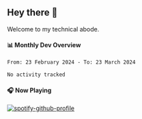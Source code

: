 ## Hey there 👋

Welcome to my technical abode.

#### 📊 Monthly Dev Overview
<!--START_SECTION:waka-->

```txt
From: 23 February 2024 - To: 23 March 2024

No activity tracked
```

<!--END_SECTION:waka-->

#### 🎧 Now Playing

[![spotify-github-profile](https://spotify-github-profile.vercel.app/api/view?uid=james2mid&cover_image=true&theme=natemoo-re)](https://open.spotify.com/user/james2mid?si=2b3baf2b09cb499e)
